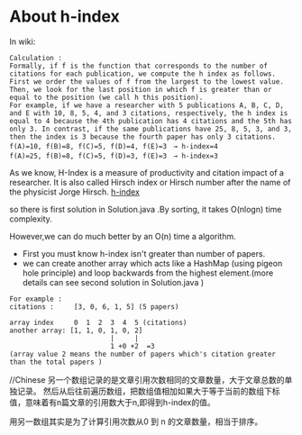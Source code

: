 # About h-index
In wiki:
```
Calculation :
Formally, if f is the function that corresponds to the number of citations for each publication, we compute the h index as follows. First we order the values of f from the largest to the lowest value. Then, we look for the last position in which f is greater than or equal to the position (we call h this position).
For example, if we have a researcher with 5 publications A, B, C, D, and E with 10, 8, 5, 4, and 3 citations, respectively, the h index is equal to 4 because the 4th publication has 4 citations and the 5th has only 3. In contrast, if the same publications have 25, 8, 5, 3, and 3, then the index is 3 because the fourth paper has only 3 citations.
f(A)=10, f(B)=8, f(C)=5, f(D)=4, f(E)=3　→ h-index=4
f(A)=25, f(B)=8, f(C)=5, f(D)=3, f(E)=3　→ h-index=3
```
As we know, H-Index is a measure of productivity and citation impact of a researcher. It is also called Hirsch index or Hirsch number after the name of the physicist Jorge Hirsch.
[h-index](https://upload.wikimedia.org/wikipedia/commons/d/da/H-index-en.svg)

so there is first solution in Solution.java .By sorting, it takes O(nlogn)  time complexity.

However,we can do much better by an O(n) time a algorithm.
- First you must know h-index isn't greater than number of papers.
- we can create another array which acts like a HashMap (using pigeon hole principle) and loop backwards from the highest element.(more details can see second solution in Solution.java  )
```
For example :
citations :     [3, 0, 6, 1, 5] (5 papers)

array index     0  1  2  3  4  5 (citations)
another array: [1, 1, 0, 1, 0, 2]  
                         |     |
                         1 +0 +2  =3
(array value 2 means the number of papers which's citation greater than the total papers )
```

//Chinese
另一个数组记录的是文章引用次数相同的文章数量，大于文章总数的单独记录。
然后从后往前遍历数组，把数组值相加如果大于等于当前的数组下标值，意味着有n篇文章的引用数大于n,即得到h-index的值。

用另一数组其实是为了计算引用次数从0 到 n 的文章数量，相当于排序。
